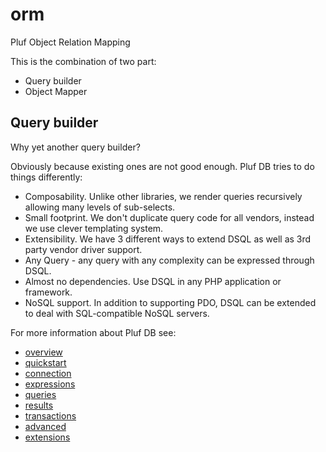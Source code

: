 # orm

Pluf Object Relation Mapping

This is the combination of two part:

- Query builder
- Object Mapper

## Query builder

Why yet another query builder?
 
Obviously because existing ones are not good enough. Pluf DB tries to do things differently:

- Composability. Unlike other libraries, we render queries recursively allowing many levels of sub-selects.
- Small footprint. We don't duplicate query code for all vendors, instead we use clever templating system.
- Extensibility. We have 3 different ways to extend DSQL as well as 3rd party vendor driver support.
- Any Query - any query with any complexity can be expressed through DSQL.
- Almost no dependencies. Use DSQL in any PHP application or framework.
- NoSQL support. In addition to supporting PDO, DSQL can be extended to deal with SQL-compatible NoSQL servers.

For more information about Pluf DB see:

- [overview     ](doc/db/overview.db)
- [quickstart   ](doc/db/quickstart.md)
- [connection   ](doc/db/connection.md)
- [expressions  ](doc/db/expressions.md)
- [queries      ](doc/db/)
- [results      ](doc/db/)
- [transactions ](doc/db/)
- [advanced     ](doc/db/)
- [extensions   ](doc/db/)


